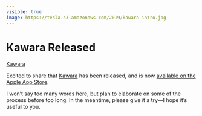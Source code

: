 ```yaml
---
visible: true
image: https://tesla.s3.amazonaws.com/2019/kawara-intro.jpg
---
```


# Kawara Released

[Kawara](https://tesla.s3.amazonaws.com/2019/kawara-intro.mp4)

Excited to share that [Kawara](https://www.kawara.app) has been released, and is now [available on the Apple App Store](https://apps.apple.com/us/app/kawara/id1486897810?ls=1).

I won’t say too many words here, but plan to elaborate on some of the process before too long. In the meantime, please give it a try—I hope it’s useful to you.